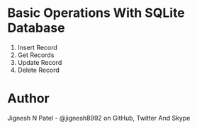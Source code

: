 # Basic Operations With SQLite Database

1. Insert Record
2. Get Records
3. Update Record
4. Delete Record

# Author
Jignesh N Patel - @jignesh8992 on GitHub, Twitter And Skype
